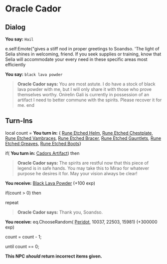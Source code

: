 # Oracle Cador

## Dialog

**You say:** `Hail`



e.self:Emote("gives a stiff nod in proper greetings to Soandso. 'The light of Selia shines in welcoming, friend. If you seek supplies or training, know that Selia will accommodate your every need in these specific areas most efficiently 

**You say:** `black lava powder`



>**Oracle Cador says:** You are most astute. I do have a stock of black lava powder with me, but I will only share it with those who prove themselves worthy. Onirelin Gali is currently in possession of an artifact I need to better commune with the spirits. Please recover it for me.
end

## Turn-Ins



local count =  **You turn in:**  { [Rune Etched Helm](/item/4871),  [Rune Etched Chestplate](/item/4872),  [Rune Etched Vambraces](/item/4873),  [Rune Etched Bracer](/item/4874),  [Rune Etched Gauntlets](/item/4875),  [Rune Etched Greaves](/item/4876),  [Rune Etched Boots](/item/4877)}

if( **You turn in:** [Cadors Artifact](/item/28089)) then


>**Oracle Cador says:** The spirits are restful now that this piece of legend is in safe hands. You may take this to Mirao for whatever purpose he desires it for. May your vision always be clear!





 **You receive:**  [Black Lava Powder](/item/28090) (+100 exp)

if(count > 0) then


repeat



>**Oracle Cador says:** Thank you, Soandso.



 **You receive:** eq.ChooseRandom( [Peridot](/item/10028), 10037, 22503, 15981) (+300000 exp)



count = count - 1;


until count == 0;

**This NPC *should* return incorrect items given.**
